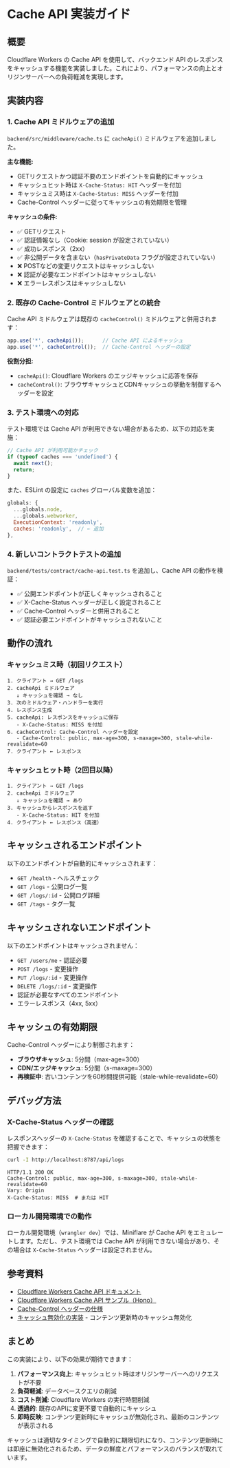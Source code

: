 # Cache API 実装ガイド

## 概要

Cloudflare Workers の Cache API を使用して、バックエンド API のレスポンスをキャッシュする機能を実装しました。これにより、パフォーマンスの向上とオリジンサーバーへの負荷軽減を実現します。

## 実装内容

### 1. Cache API ミドルウェアの追加

`backend/src/middleware/cache.ts` に `cacheApi()` ミドルウェアを追加しました。

**主な機能:**
- GETリクエストかつ認証不要のエンドポイントを自動的にキャッシュ
- キャッシュヒット時は `X-Cache-Status: HIT` ヘッダーを付加
- キャッシュミス時は `X-Cache-Status: MISS` ヘッダーを付加
- Cache-Control ヘッダーに従ってキャッシュの有効期限を管理

**キャッシュの条件:**
- ✅ GETリクエスト
- ✅ 認証情報なし（Cookie: session が設定されていない）
- ✅ 成功レスポンス（2xx）
- ✅ 非公開データを含まない（`hasPrivateData` フラグが設定されていない）
- ❌ POSTなどの変更リクエストはキャッシュしない
- ❌ 認証が必要なエンドポイントはキャッシュしない
- ❌ エラーレスポンスはキャッシュしない

### 2. 既存の Cache-Control ミドルウェアとの統合

Cache API ミドルウェアは既存の `cacheControl()` ミドルウェアと併用されます：

```typescript
app.use('*', cacheApi());      // Cache API によるキャッシュ
app.use('*', cacheControl());  // Cache-Control ヘッダーの設定
```

**役割分担:**
- `cacheApi()`: Cloudflare Workers のエッジキャッシュに応答を保存
- `cacheControl()`: ブラウザキャッシュとCDNキャッシュの挙動を制御するヘッダーを設定

### 3. テスト環境への対応

テスト環境では Cache API が利用できない場合があるため、以下の対応を実施：

```typescript
// Cache API が利用可能かチェック
if (typeof caches === 'undefined') {
  await next();
  return;
}
```

また、ESLint の設定に `caches` グローバル変数を追加：

```javascript
globals: {
  ...globals.node,
  ...globals.webworker,
  ExecutionContext: 'readonly',
  caches: 'readonly',  // ← 追加
},
```

### 4. 新しいコントラクトテストの追加

`backend/tests/contract/cache-api.test.ts` を追加し、Cache API の動作を検証：

- ✅ 公開エンドポイントが正しくキャッシュされること
- ✅ X-Cache-Status ヘッダーが正しく設定されること
- ✅ Cache-Control ヘッダーと併用されること
- ✅ 認証必要エンドポイントがキャッシュされないこと

## 動作の流れ

### キャッシュミス時（初回リクエスト）

```
1. クライアント → GET /logs
2. cacheApi ミドルウェア
   ↓ キャッシュを確認 → なし
3. 次のミドルウェア・ハンドラーを実行
4. レスポンス生成
5. cacheApi: レスポンスをキャッシュに保存
   - X-Cache-Status: MISS を付加
6. cacheControl: Cache-Control ヘッダーを設定
   - Cache-Control: public, max-age=300, s-maxage=300, stale-while-revalidate=60
7. クライアント ← レスポンス
```

### キャッシュヒット時（2回目以降）

```
1. クライアント → GET /logs
2. cacheApi ミドルウェア
   ↓ キャッシュを確認 → あり
3. キャッシュからレスポンスを返す
   - X-Cache-Status: HIT を付加
4. クライアント ← レスポンス（高速）
```

## キャッシュされるエンドポイント

以下のエンドポイントが自動的にキャッシュされます：

- `GET /health` - ヘルスチェック
- `GET /logs` - 公開ログ一覧
- `GET /logs/:id` - 公開ログ詳細
- `GET /tags` - タグ一覧

## キャッシュされないエンドポイント

以下のエンドポイントはキャッシュされません：

- `GET /users/me` - 認証必要
- `POST /logs` - 変更操作
- `PUT /logs/:id` - 変更操作
- `DELETE /logs/:id` - 変更操作
- 認証が必要なすべてのエンドポイント
- エラーレスポンス（4xx, 5xx）

## キャッシュの有効期限

Cache-Control ヘッダーにより制御されます：

- **ブラウザキャッシュ**: 5分間（max-age=300）
- **CDN/エッジキャッシュ**: 5分間（s-maxage=300）
- **再検証中**: 古いコンテンツを60秒間提供可能（stale-while-revalidate=60）

## デバッグ方法

### X-Cache-Status ヘッダーの確認

レスポンスヘッダーの `X-Cache-Status` を確認することで、キャッシュの状態を把握できます：

```bash
curl -I http://localhost:8787/api/logs
```

```
HTTP/1.1 200 OK
Cache-Control: public, max-age=300, s-maxage=300, stale-while-revalidate=60
Vary: Origin
X-Cache-Status: MISS  # または HIT
```

### ローカル開発環境での動作

ローカル開発環境（`wrangler dev`）では、Miniflare が Cache API をエミュレートします。ただし、テスト環境では Cache API が利用できない場合があり、その場合は `X-Cache-Status` ヘッダーは設定されません。

## 参考資料

- [Cloudflare Workers Cache API ドキュメント](https://developers.cloudflare.com/workers/runtime-apis/cache/)
- [Cloudflare Workers Cache API サンプル（Hono）](https://developers.cloudflare.com/workers/examples/cache-api/)
- [Cache-Control ヘッダーの仕様](https://developer.mozilla.org/ja/docs/Web/HTTP/Headers/Cache-Control)
- [キャッシュ無効化の実装](./cache-invalidation-implementation.md) - コンテンツ更新時のキャッシュ無効化

## まとめ

この実装により、以下の効果が期待できます：

1. **パフォーマンス向上**: キャッシュヒット時はオリジンサーバーへのリクエストが不要
2. **負荷軽減**: データベースクエリの削減
3. **コスト削減**: Cloudflare Workers の実行時間削減
4. **透過的**: 既存のAPIに変更不要で自動的にキャッシュ
5. **即時反映**: コンテンツ更新時にキャッシュが無効化され、最新のコンテンツが表示される

キャッシュは適切なタイミングで自動的に期限切れになり、コンテンツ更新時には即座に無効化されるため、データの鮮度とパフォーマンスのバランスが取れています。
